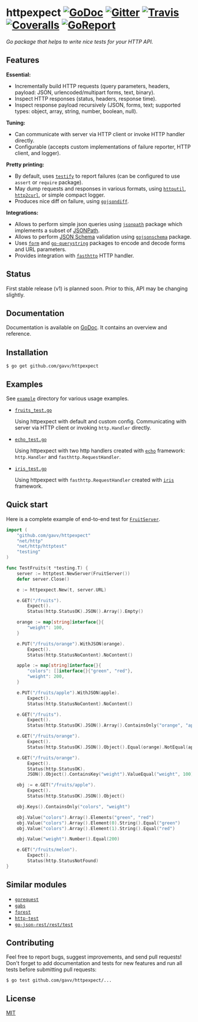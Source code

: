 # httpexpect [![GoDoc](https://godoc.org/github.com/gavv/httpexpect?status.svg)](https://godoc.org/github.com/gavv/httpexpect) [![Gitter](https://badges.gitter.im/gavv/httpexpect.svg)](https://gitter.im/gavv/httpexpect?utm_source=badge&utm_medium=badge&utm_campaign=pr-badge&utm_content=badge) [![Travis](https://img.shields.io/travis/gavv/httpexpect.svg)](https://travis-ci.org/gavv/httpexpect) [![Coveralls](https://coveralls.io/repos/github/gavv/httpexpect/badge.svg?branch=master)](https://coveralls.io/github/gavv/httpexpect?branch=master) [![GoReport](https://goreportcard.com/badge/github.com/gavv/httpexpect)](https://goreportcard.com/report/github.com/gavv/httpexpect)

*Go package that helps to write nice tests for your HTTP API.*

## Features

**Essential:**

* Incrementally build HTTP requests (query parameters, headers, payload: JSON, urlencoded/multipart forms, text, binary).
* Inspect HTTP responses (status, headers, response time).
* Inspect response payload recursively (JSON, forms, text; supported types: object, array, string, number, boolean, null).

**Tuning:**
* Can communicate with server via HTTP client or invoke HTTP handler directly.
* Configurable (accepts custom implementations of failure reporter, HTTP client, and logger).

**Pretty printing:**
* By default, uses [`testify`](https://github.com/stretchr/testify/) to report failures (can be configured to use `assert` or `require` package).
* May dump requests and responses in various formats, using [`httputil`](https://golang.org/pkg/net/http/httputil/), [`http2curl`](https://github.com/moul/http2curl), or simple compact logger.
* Produces nice diff on failure, using [`gojsondiff`](https://github.com/yudai/gojsondiff/).

**Integrations:**
* Allows to perform simple json queries using [`jsonpath`](https://github.com/yalp/jsonpath) package which implements a subset of [JSONPath](http://goessner.net/articles/JsonPath/).
* Allows to perform [JSON Schema](http://json-schema.org/) validation using [`gojsonschema`](https://github.com/xeipuuv/gojsonschema) package.
* Uses [`form`](https://github.com/ajg/form) and [`go-querystring`](https://github.com/google/go-querystring) packages to encode and decode forms and URL parameters.
* Provides integration with [`fasthttp`](https://github.com/valyala/fasthttp/) HTTP handler.

## Status

First stable release (v1) is planned soon. Prior to this, API may be changing slightly.

## Documentation

Documentation is available on [GoDoc](https://godoc.org/github.com/gavv/httpexpect). It contains an overview and reference.

## Installation

```
$ go get github.com/gavv/httpexpect
```

## Examples

See [`example`](example) directory for various usage examples.

* [`fruits_test.go`](example/fruits_test.go)

  Using httpexpect with default and custom config. Communicating with server via HTTP client or invoking `http.Handler` directly.

* [`echo_test.go`](example/echo_test.go)

  Using httpexpect with two http handlers created with [`echo`](https://github.com/labstack/echo/) framework: `http.Handler` and `fasthttp.RequestHandler`.

* [`iris_test.go`](example/iris_test.go)

  Using httpexpect with `fasthttp.RequestHandler` created with [`iris`](https://github.com/kataras/iris) framework.

## Quick start

Here is a complete example of end-to-end test for [`FruitServer`](example/fruits.go).

```go
import (
	"github.com/gavv/httpexpect"
	"net/http"
	"net/http/httptest"
	"testing"
)

func TestFruits(t *testing.T) {
	server := httptest.NewServer(FruitServer())
	defer server.Close()

	e := httpexpect.New(t, server.URL)

	e.GET("/fruits").
		Expect().
		Status(http.StatusOK).JSON().Array().Empty()

	orange := map[string]interface{}{
		"weight": 100,
	}

	e.PUT("/fruits/orange").WithJSON(orange).
		Expect().
		Status(http.StatusNoContent).NoContent()

	apple := map[string]interface{}{
		"colors": []interface{}{"green", "red"},
		"weight": 200,
	}

	e.PUT("/fruits/apple").WithJSON(apple).
		Expect().
		Status(http.StatusNoContent).NoContent()

	e.GET("/fruits").
		Expect().
		Status(http.StatusOK).JSON().Array().ContainsOnly("orange", "apple")

	e.GET("/fruits/orange").
		Expect().
		Status(http.StatusOK).JSON().Object().Equal(orange).NotEqual(apple)

	e.GET("/fruits/orange").
		Expect().
		Status(http.StatusOK).
		JSON().Object().ContainsKey("weight").ValueEqual("weight", 100)

	obj := e.GET("/fruits/apple").
		Expect().
		Status(http.StatusOK).JSON().Object()

	obj.Keys().ContainsOnly("colors", "weight")

	obj.Value("colors").Array().Elements("green", "red")
	obj.Value("colors").Array().Element(0).String().Equal("green")
	obj.Value("colors").Array().Element(1).String().Equal("red")

	obj.Value("weight").Number().Equal(200)

	e.GET("/fruits/melon").
		Expect().
		Status(http.StatusNotFound)
}
```

## Similar modules

* [`gorequest`](https://github.com/parnurzeal/gorequest)
* [`gabs`](https://github.com/Jeffail/gabs)
* [`forest`](https://github.com/emicklei/forest)
* [`http-test`](https://github.com/vsco/http-test)
* [`go-json-rest/rest/test`](https://godoc.org/github.com/ant0ine/go-json-rest/rest/test)

## Contributing

Feel free to report bugs, suggest improvements, and send pull requests! Don't forget to add documentation and tests for new features and run all tests before submitting pull requests:

```
$ go test github.com/gavv/httpexpect/...
```

## License

[MIT](LICENSE)
